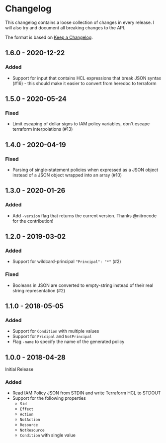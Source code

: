 # Changelog

This changelog contains a loose collection of changes in every release. I will also try and document all breaking changes to the API.

The format is based on [Keep a Changelog](http://keepachangelog.com/).

## 1.6.0 - 2020-12-22

### Added

* Support for input that contains HCL expressions that break JSON syntax (#16) - this should make it easier to convert from heredoc to terraform

## 1.5.0 - 2020-05-24

### Fixed

* Limit escaping of dollar signs to IAM policy variables, don't escape terraform interpolations (#13)

## 1.4.0 - 2020-04-19

### Fixed

* Parsing of single-statement policies when expressed as a JSON object instead of a JSON object wrapped into an array (#10)

## 1.3.0 - 2020-01-26

### Added

* Add `-version` flag that returns the current version. Thanks @nitrocode for the contribution!

## 1.2.0 - 2019-03-02

### Added

* Support for wildcard-principal `"Principal": "*"` (#2)

### Fixed

* Booleans in JSON are converted to empty-string instead of their real string representation (#2) 

## 1.1.0 - 2018-05-05

### Added 

* Support for `Condition` with multiple values
* Support for `Pricipal` and `NotPrincipal`
* Flag `-name` to specify the name of the generated policy

## 1.0.0 - 2018-04-28

Initial Release

### Added

* Read IAM Policy JSON from STDIN and write Terraform HCL to STDOUT
* Support for the following properties
  * `Sid`
  * `Effect`
  * `Action`
  * `NotAction`
  * `Resource`
  * `NotResource`
  * `Condition` with single value
